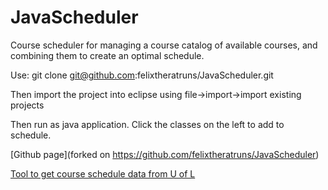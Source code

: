 JavaScheduler
=============

Course scheduler for managing a course catalog of available courses, and
combining them to create an optimal schedule.

Use:
git clone git@github.com:felixtheratruns/JavaScheduler.git

Then import the project into eclipse using file->import->import existing projects

Then run as java application. Click the classes on the left to add to schedule.

[Github page](forked on https://github.com/felixtheratruns/JavaScheduler)

[Tool to get course schedule data from U of L](http://hal.louisville.edu)
